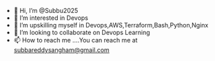 - 👋 Hi, I’m @Subbu2025
- 👀 I’m interested in Devops
- 🌱 I’m upskilling myself in Devops,AWS,Terraform,Bash,Python,Nginx
- 💞️ I’m looking to collaborate on Devops Learning
- 📫 How to reach me ....You can reach me at subbareddysangham@gmail.com
<!---
Subbu2025/Subbu2025 is a ✨ special ✨ repository because its `README.md` (this file) appears on your GitHub profile.
You can click the Preview link to take a look at your changes.
--->
